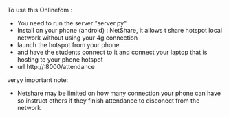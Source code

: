To use this Onlinefom :
  - You need to run the server "server.py"
  - Install on your phone (android) : NetShare, it allows t share hotspot local network without using your 4g connection 
  - launch the hotspot from your phone
  - and have the students connect to it and connect your laptop that is hosting to your phone hotspot
  - url http://<pc-ip>:8000/attendance

veryy important note:
  - Netshare may be limited on how many connection your phone can have so instruct others if they finish attendance to disconect from the network  
